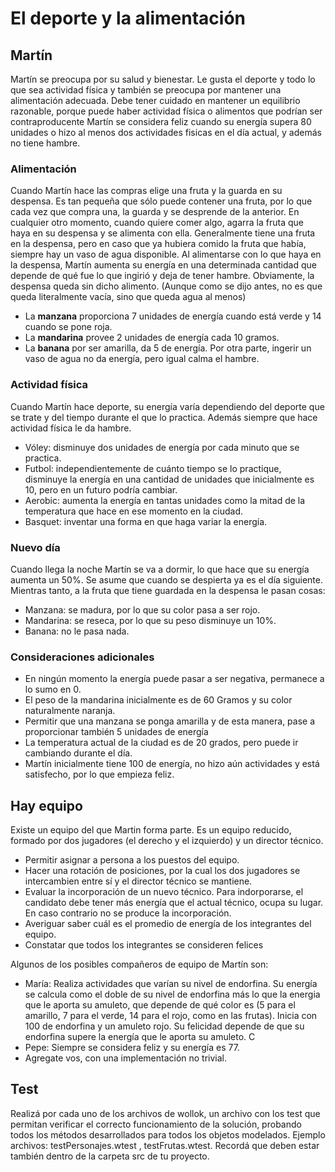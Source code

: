 # El deporte y la alimentación

## Martín
Martín se preocupa por su salud y bienestar. Le gusta el deporte y todo lo que sea actividad física y también se preocupa por mantener una alimentación adecuada. Debe tener cuidado en mantener un equilibrio razonable, porque puede haber actividad física o alimentos que podrían ser contraproducente
Martín se considera feliz cuando su energía supera 80 unidades o hizo al menos dos actividades fisicas en el día actual, y además no tiene hambre. 
 
### Alimentación
Cuando Martín hace las compras elige una fruta y la guarda en su despensa. Es tan pequeña que sólo puede contener una fruta, por lo que cada vez que compra una, la guarda y se desprende de la anterior. 
En cualquier otro momento, cuando quiere comer algo, agarra la fruta que haya en su despensa y se alimenta con ella. Generalmente tiene una fruta en la despensa, pero en caso que ya hubiera comido la fruta que había, siempre hay un vaso de agua disponible. Al alimentarse con lo que haya en la despensa, Martín aumenta su energía en una determinada cantidad que depende de qué fue lo que ingirió y deja de tener hambre. Obviamente, la despensa queda sin dicho alimento. (Aunque como se dijo antes, no es que queda literalmente vacía, sino que queda agua al menos)
- La **manzana** proporciona 7 unidades de energía cuando está verde y 14 cuando se pone roja. 
- La **mandarina** provee 2 unidades de energía cada 10 gramos. 
- La **banana** por ser amarilla, da 5 de energía.
Por otra parte, ingerir un vaso de agua no da energía, pero igual calma el hambre.

### Actividad física
Cuando Martín hace deporte, su energía varía dependiendo del deporte que se trate y del tiempo durante el que lo practica. Además siempre que hace actividad física le da hambre.
- Vóley: disminuye dos unidades de energía por cada minuto que se practica.
- Futbol: independientemente de cuánto tiempo se lo practique, disminuye la energía en una cantidad de unidades que inicialmente es 10, pero en un futuro podría cambiar. 
- Aerobic: aumenta la energía en tantas unidades como la mitad de la temperatura que hace en ese momento en la ciudad. 
- Basquet: inventar una forma en que haga variar la energía.

### Nuevo día
Cuando llega la noche Martín se va a dormir, lo que hace que su energía aumenta un 50%. Se asume que cuando se despierta ya es el día siguiente. Mientras tanto, a la fruta que tiene guardada en la despensa le pasan cosas:
- Manzana: se madura, por lo que su color pasa a ser rojo.
- Mandarina: se reseca, por lo que su peso disminuye un 10%. 
- Banana: no le pasa nada. 

### Consideraciones adicionales
- En ningún momento la energía puede pasar a ser negativa, permanece a lo sumo en 0.
- El peso de la mandarina inicialmente es de 60 Gramos y su color naturalmente naranja.
- Permitir que una manzana se ponga amarilla y de esta manera, pase a proporcionar también 5 unidades de energía
- La temperatura actual de la ciudad es de 20 grados, pero puede ir cambiando durante el día.
- Martín inicialmente tiene 100 de energía, no hizo aún actividades y está satisfecho, por lo que empieza feliz.

## Hay equipo

Existe un equipo del que Martin forma parte. Es un equipo reducido, formado por dos jugadores (el derecho y el izquierdo) y un director técnico. 
- Permitir asignar a persona a los puestos del equipo. 
- Hacer una rotación de posiciones, por la cual los dos jugadores se intercambien entre sí y el director técnico se mantiene.
- Evaluar la incorporación de un nuevo técnico. Para indorporarse, el candidato debe tener más energía que el actual técnico, ocupa su lugar. En caso contrario no se produce la incorporación. 
- Averiguar saber cuál es el promedio de energía de los integrantes del equipo.
- Constatar que todos los integrantes se consideren felices

Algunos de los posibles compañeros de equipo de Martín son:
- María: Realiza actividades que varían su nivel de endorfina. Su energía se calcula como el doble de su nivel de endorfina más lo que la energia que le aporta su amuleto, que depende de qué color es (5 para el amarillo, 7 para el verde, 14 para el rojo, como en las frutas). Inicia con 100 de endorfina y un amuleto rojo. Su felicidad depende de que su endorfina supere la energía que le aporta su amuleto. C
- Pepe: Siempre se considera feliz y su energía es 77. 
- Agregate vos, con una implementación no trivial. 

## Test

Realizá por cada uno de los archivos de wollok, un archivo con los test que permitan verificar el correcto funcionamiento de la solución, probando todos los métodos desarrollados para todos los objetos modelados.
Ejemplo archivos: testPersonajes.wtest , testFrutas.wtest. Recordá que deben estar también dentro de la carpeta src de tu proyecto.

